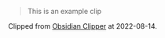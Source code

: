 > This is an example clip

Clipped from [Obsidian Clipper](chrome-extension://ljdpoilhdidlcanedjhionbakimbdfjk/options.html) at 2022-08-14.